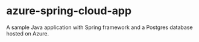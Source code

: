 # azure-spring-cloud-app

A sample Java application with Spring framework and a Postgres database hosted on Azure.
